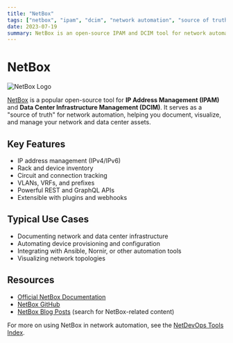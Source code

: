 ```yaml
---
title: "NetBox"
tags: ["netbox", "ipam", "dcim", "network automation", "source of truth"]
date: 2023-07-19
summary: NetBox is an open-source IPAM and DCIM tool for network automation and infrastructure management.
---
```


# NetBox

<img src="https://netboxlabs.com/wp-content/uploads/2023/05/NetBox-site-view.png" alt="NetBox Logo" class="tool-image">

[NetBox](https://netbox.dev/) is a popular open-source tool for **IP Address Management (IPAM)** and **Data Center Infrastructure Management (DCIM)**. It serves as a "source of truth" for network automation, helping you document, visualize, and manage your network and data center assets.

<!-- more -->

## Key Features
- IP address management (IPv4/IPv6)
- Rack and device inventory
- Circuit and connection tracking
- VLANs, VRFs, and prefixes
- Powerful REST and GraphQL APIs
- Extensible with plugins and webhooks

## Typical Use Cases
- Documenting network and data center infrastructure
- Automating device provisioning and configuration
- Integrating with Ansible, Nornir, or other automation tools
- Visualizing network topologies

## Resources
- [Official NetBox Documentation](https://docs.netbox.dev/)
- [NetBox GitHub](https://github.com/netbox-community/netbox)
- [NetBox Blog Posts](/blog/index/) (search for NetBox-related content)

For more on using NetBox in network automation, see the [NetDevOps Tools Index](/tools/). 